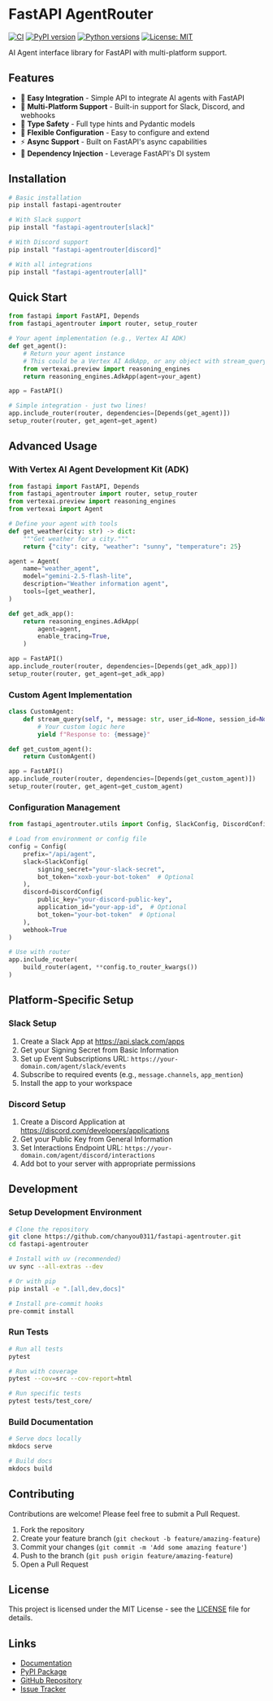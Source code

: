 # FastAPI AgentRouter

[![CI](https://github.com/chanyou0311/fastapi-agentrouter/actions/workflows/ci.yml/badge.svg)](https://github.com/chanyou0311/fastapi-agentrouter/actions/workflows/ci.yml)
[![PyPI version](https://badge.fury.io/py/fastapi-agentrouter.svg)](https://badge.fury.io/py/fastapi-agentrouter)
[![Python versions](https://img.shields.io/pypi/pyversions/fastapi-agentrouter.svg)](https://pypi.org/project/fastapi-agentrouter/)
[![License: MIT](https://img.shields.io/badge/License-MIT-yellow.svg)](https://opensource.org/licenses/MIT)

AI Agent interface library for FastAPI with multi-platform support.

## Features

- 🚀 **Easy Integration** - Simple API to integrate AI agents with FastAPI
- 🔌 **Multi-Platform Support** - Built-in support for Slack, Discord, and webhooks
- 🎯 **Type Safety** - Full type hints and Pydantic models
- 🔧 **Flexible Configuration** - Easy to configure and extend
- ⚡ **Async Support** - Built on FastAPI's async capabilities
- 🧩 **Dependency Injection** - Leverage FastAPI's DI system

## Installation

```bash
# Basic installation
pip install fastapi-agentrouter

# With Slack support
pip install "fastapi-agentrouter[slack]"

# With Discord support
pip install "fastapi-agentrouter[discord]"

# With all integrations
pip install "fastapi-agentrouter[all]"
```

## Quick Start

```python
from fastapi import FastAPI, Depends
from fastapi_agentrouter import router, setup_router

# Your agent implementation (e.g., Vertex AI ADK)
def get_agent():
    # Return your agent instance
    # This could be a Vertex AI AdkApp, or any object with stream_query method
    from vertexai.preview import reasoning_engines
    return reasoning_engines.AdkApp(agent=your_agent)

app = FastAPI()

# Simple integration - just two lines!
app.include_router(router, dependencies=[Depends(get_agent)])
setup_router(router, get_agent=get_agent)
```

## Advanced Usage

### With Vertex AI Agent Development Kit (ADK)

```python
from fastapi import FastAPI, Depends
from fastapi_agentrouter import router, setup_router
from vertexai.preview import reasoning_engines
from vertexai import Agent

# Define your agent with tools
def get_weather(city: str) -> dict:
    """Get weather for a city."""
    return {"city": city, "weather": "sunny", "temperature": 25}

agent = Agent(
    name="weather_agent",
    model="gemini-2.5-flash-lite",
    description="Weather information agent",
    tools=[get_weather],
)

def get_adk_app():
    return reasoning_engines.AdkApp(
        agent=agent,
        enable_tracing=True,
    )

app = FastAPI()
app.include_router(router, dependencies=[Depends(get_adk_app)])
setup_router(router, get_agent=get_adk_app)
```

### Custom Agent Implementation

```python
class CustomAgent:
    def stream_query(self, *, message: str, user_id=None, session_id=None):
        # Your custom logic here
        yield f"Response to: {message}"

def get_custom_agent():
    return CustomAgent()

app = FastAPI()
app.include_router(router, dependencies=[Depends(get_custom_agent)])
setup_router(router, get_agent=get_custom_agent)
```

### Configuration Management

```python
from fastapi_agentrouter.utils import Config, SlackConfig, DiscordConfig

# Load from environment or config file
config = Config(
    prefix="/api/agent",
    slack=SlackConfig(
        signing_secret="your-slack-secret",
        bot_token="xoxb-your-bot-token"  # Optional
    ),
    discord=DiscordConfig(
        public_key="your-discord-public-key",
        application_id="your-app-id",  # Optional
        bot_token="your-bot-token"  # Optional
    ),
    webhook=True
)

# Use with router
app.include_router(
    build_router(agent, **config.to_router_kwargs())
)
```

## Platform-Specific Setup

### Slack Setup

1. Create a Slack App at https://api.slack.com/apps
2. Get your Signing Secret from Basic Information
3. Set up Event Subscriptions URL: `https://your-domain.com/agent/slack/events`
4. Subscribe to required events (e.g., `message.channels`, `app_mention`)
5. Install the app to your workspace

### Discord Setup

1. Create a Discord Application at https://discord.com/developers/applications
2. Get your Public Key from General Information
3. Set Interactions Endpoint URL: `https://your-domain.com/agent/discord/interactions`
4. Add bot to your server with appropriate permissions

## Development

### Setup Development Environment

```bash
# Clone the repository
git clone https://github.com/chanyou0311/fastapi-agentrouter.git
cd fastapi-agentrouter

# Install with uv (recommended)
uv sync --all-extras --dev

# Or with pip
pip install -e ".[all,dev,docs]"

# Install pre-commit hooks
pre-commit install
```

### Run Tests

```bash
# Run all tests
pytest

# Run with coverage
pytest --cov=src --cov-report=html

# Run specific tests
pytest tests/test_core/
```

### Build Documentation

```bash
# Serve docs locally
mkdocs serve

# Build docs
mkdocs build
```

## Contributing

Contributions are welcome! Please feel free to submit a Pull Request.

1. Fork the repository
2. Create your feature branch (`git checkout -b feature/amazing-feature`)
3. Commit your changes (`git commit -m 'Add some amazing feature'`)
4. Push to the branch (`git push origin feature/amazing-feature`)
5. Open a Pull Request

## License

This project is licensed under the MIT License - see the [LICENSE](LICENSE) file for details.

## Links

- [Documentation](https://chanyou0311.github.io/fastapi-agentrouter)
- [PyPI Package](https://pypi.org/project/fastapi-agentrouter)
- [GitHub Repository](https://github.com/chanyou0311/fastapi-agentrouter)
- [Issue Tracker](https://github.com/chanyou0311/fastapi-agentrouter/issues)
